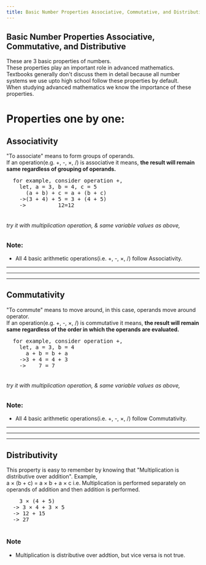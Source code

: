 ```yaml
---
title: Basic Number Properties Associative, Commutative, and Distributive
---
```

## Basic Number Properties Associative, Commutative, and Distributive
These are 3 basic properties of numbers.
<br/>
These properties play an important role in advanced mathematics. Textbooks generally don't discuss them in detail because all
number systems we use upto high school follow these properties by default.
<br/>
When studying advanced mathematics we know the importance of these properties.

# Properties one by one:
## Associativity
  "To associate" means to form groups of operands.
  <br/>
  If an operation(e.g. +, -, &times;, /) is associative it means, <strong>the result will remain same regardless of grouping of operands.</strong>
  <pre>
  for example, consider operation +,
    let, a = 3, b = 4, c = 5
      (a + b) + c = a + (b + c)
    ->(3 + 4) + 5 = 3 + (4 + 5)
    ->          12=12
  </pre>
  ###### try it with multiplication operation, & same variable values as above,
  ### Note:
  + All 4 basic arithmetic operations(i.e. +, -, &times;, /) follow Associativity.
<hr/><hr/><hr/>

## Commutativity
  "To commute" means to move around, in this case, operands move around operator.
  <br/>
  If an operation(e.g. +, -, &times;, /) is commutative it means, <strong>the result will remain same regardless of the order in which the operands are evaluated.</strong>
  <pre>
  for example, consider operation +,
    let, a = 3, b = 4
      a + b = b + a
    ->3 + 4 = 4 + 3
    ->    7 = 7
  </pre>
   ###### try it with multiplication operation, & same variable values as above,
  ### Note:
  + All 4 basic arithmetic operations(i.e. +, -, &times;, /) follow Commutativity.
  <hr/><hr/><hr/>
  
## Distributivity
  This property is easy to remember by knowing that "Multiplication is distributive over addition".
  Example,
  <br/>
  a &times; (b + c) = a &times; b + a &times; c
  i.e. Multiplication is performed separately on operands of addition and then addition is performed.
  <br/>
  <pre>
    3 &times; (4 + 5)
  -> 3 &times; 4 + 3 &times; 5
  -> 12 + 15
  -> 27
  </pre>
  ### Note
  + Multiplication is distributive over addtion, but vice versa is not true.
